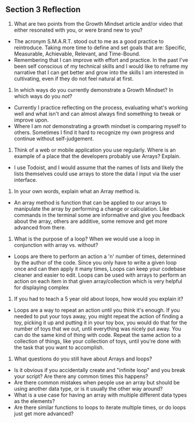 ## Section 3 Reflection

1. What are two points from the Growth Mindset article and/or video that either resonated with you, or were brand new to you?
  * The acronym S.M.A.R.T. stood out to me as a good practice to reintroduce. Taking more time to define and set goals that are: Specific, Measurable, Achievable, Relevant, and Time-Bound.
  * Remembering that I can improve with effort and practice. In the past I've been self conscious of my technical skills and I would like to reframe my narrative that I can get better and grow into the skills I am interested in cultivating, even if they do not feel natural at first.

1. In which ways do you currently demonstrate a Growth Mindset? In which ways do you _not_?
  * Currently I practice reflecting on the process, evaluating what's working well and what isn't and can almost always find something to tweak or improve upon.
  * Where I am _not_ demonstrating a growth mindset is comparing myself to others. Sometimes I find it hard to recognize my own progress and continue without self-judgement.

1. Think of a web or mobile application you use regularly. Where is an example of a place that the developers probably use Arrays? Explain.
  * I use Todoist, and I would assume that the names of lists and likely the lists themselves could use arrays to store the data I input via the user interface.

1. In your own words, explain what an Array method is.
  * An array method is function that can be applied to our arrays to manipulate the array by performing a change or calculation. Like commands in the terminal some are informative and give you feedback about the array, others are additive, some remove and get more advanced from there.

1. What is the purpose of a loop? When we would use a loop in conjunction with array vs. without?
  * Loops are there to perform an action a 'n' number of times, determined by the author of the code. Since you only have to write a given loop once and can then apply it many times, Loops can keep your codebase cleaner and easier to edit.
  Loops can be used with arrays to perform an action on each item in that given array/collection which is very helpful for displaying complex

1. If you had to teach a 5 year old about loops, how would you explain it?
  * Loops are a way to repeat an action until you think it's enough. If you needed to put your toys away, you might repeat the action of finding a toy, picking it up and putting it in your toy box, you would do that for the number of toys that we out, until everything was nicely put away. You can do the same kind of thing with code. Repeat the same action to a collection of things, like your collection of toys, until you're done with the task that you want to accomplish.

1. What questions do you still have about Arrays and loops?
  * Is it obvious if you accidentally create and "infinite loop" and you break your script? Are there any common times this happens?
  * Are there common mistakes when people use an array but should be using another data type, or is it usually the other way around?
  * What is a use case for having an array with multiple different data types as the elements?
  * Are there similar functions to loops to iterate multiple times, or do loops just get more advanced?
